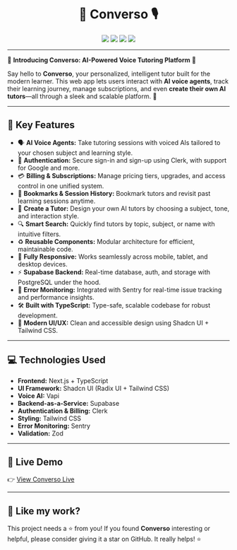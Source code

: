 <h1 align="center">🧠 Converso 🎙️</h1>

<p align="center">
<img src="https://img.shields.io/badge/Created_By-Sayantan_Bera-blue"> 
<img src="https://img.shields.io/badge/Tech_Stack-Next.js_+_Supabase_+_Clerk_+_Vapi_+_ShadcnUI-red">
<img src="https://img.shields.io/badge/License-MIT-green">
<img src="https://img.shields.io/badge/Status-Active-brightgreen">
</p>

---

🎉 **Introducing Converso: AI-Powered Voice Tutoring Platform** 🎉

Say hello to **Converso**, your personalized, intelligent tutor built for the modern learner. This web app lets users interact with **AI voice agents**, track their learning journey, manage subscriptions, and even **create their own AI tutors**—all through a sleek and scalable platform. 🚀

---

## 🔑 Key Features

- 🗣️ **AI Voice Agents:** Take tutoring sessions with voiced AIs tailored to your chosen subject and learning style.
- 🔐 **Authentication:** Secure sign-in and sign-up using Clerk, with support for Google and more.
- 💳 **Billing & Subscriptions:** Manage pricing tiers, upgrades, and access control in one unified system.
- 📌 **Bookmarks & Session History:** Bookmark tutors and revisit past learning sessions anytime.
- 🧠 **Create a Tutor:** Design your own AI tutors by choosing a subject, tone, and interaction style.
- 🔍 **Smart Search:** Quickly find tutors by topic, subject, or name with intuitive filters.
- ♻️ **Reusable Components:** Modular architecture for efficient, maintainable code.
- 📱 **Fully Responsive:** Works seamlessly across mobile, tablet, and desktop devices.
- ⚡ **Supabase Backend:** Real-time database, auth, and storage with PostgreSQL under the hood.
- 🎯 **Error Monitoring:** Integrated with Sentry for real-time issue tracking and performance insights.
- 🛠️ **Built with TypeScript:** Type-safe, scalable codebase for robust development.
- 🎨 **Modern UI/UX:** Clean and accessible design using Shadcn UI + Tailwind CSS.

---

## 💻 Technologies Used

- **Frontend:** Next.js + TypeScript
- **UI Framework:** Shadcn UI (Radix UI + Tailwind CSS)
- **Voice AI:** Vapi
- **Backend-as-a-Service:** Supabase
- **Authentication & Billing:** Clerk
- **Styling:** Tailwind CSS
- **Error Monitoring:** Sentry
- **Validation:** Zod

---

## 🚀 Live Demo

👉 [View Converso Live](https://converso-jet.vercel.app/)

---

<h2> 💖 Like my work? </h2>

This project needs a ⭐️ from you! If you found **Converso** interesting or helpful, please consider giving it a star on GitHub. It really helps! ⭐️

